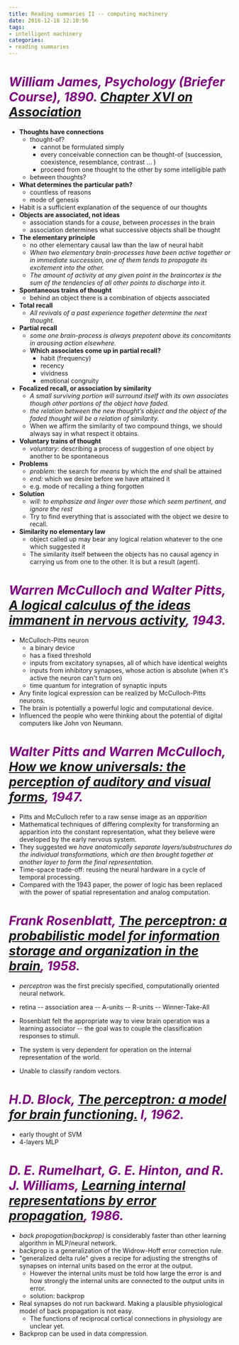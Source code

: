 ```yaml
---
title: Reading summaries II -- computing machinery
date: 2018-12-18 12:10:56
tags: 
- intelligent machinery
categories:
- reading summaries
---
```


# <font color=purple>*William James, Psychology (Briefer Course), 1890. [Chapter XVI on Association](https://intelligentmachinerycourse.files.wordpress.com/2018/09/james_psychology_1890p.pdf)*</font>

- **Thoughts have connections**
  - thought-of?
    - cannot be formulated simply
    - every conceivable connection can be thought-of (succession, coexistence, resemblance, contrast ... )
    - proceed from one thought to the other by some intelligible path
  - between thoughts?
- **What determines the particular path?**
  - countless of reasons
  - mode of genesis
- Habit is a sufficient explanation of the sequence of our thoughts
- **Objects are associated, not ideas**
  - association stands for a _cause_, between _processes_ in the brain
  - association determines what successive objects shall be thought
- **The elementary principle**
  - no other elementary causal law than the law of neural habit
  - _When two elementary brain-processes have been active together or in immediate succession, one of them tends to propagate its excitement into the other._
  - _The amount of activity at any given point in the braincortex is the sum of the tendencies of all other points to discharge into it._
- **Spontaneous trains of thought**
  - behind an object there is a combination of objects associated
- **Total recall**
  - _All revivals of a past experience together determine the next thought._
- **Partial recall**
  - _some one brain-process is always prepotent above its concomitants in arousing action elsewhere._
  - **Which associates come up in partial recall?**
    - habit (frequency)
    - recency
    - vividness
    - emotional congruity
- **Focalized recall, or association by similarity**
  - _A small surviving portion will surround itself with its own associates though other portions of the object have faded._
  - _the relation between the new thought’s object and the object of the faded thought will be a relation of similarity._
  - When we affirm the similarity of two compound things, we should always say in what respect it obtains.
- **Voluntary trains of thought**
  - _voluntary:_ describing a process of suggestion of one object by another to be spontaneous
- **Problems**
  - _problem:_ the search for _means_ by which the _end_ shall be attained
  - _end:_ which we desire before we have attained it
  - e.g. mode of recalling a thing forgotten
- **Solution**
  - _will:_  _to emphasize and linger over those which seem pertinent, and ignore the rest_
  - Try to find everything that is associated with the object we desire to recall.
- **Similarity no elementary law**
  - object called up may bear any logical relation whatever to the one which suggested it
  - The similarity itself between the objects has no causal agency in carrying us from one to the other. It is but a result (agent).
# <font color=purple>*Warren McCulloch and Walter Pitts, [A logical calculus of the ideas immanent in nervous activity](https://intelligentmachinerycourse.files.wordpress.com/2018/09/mcculloch_pitts_with_intro_1943p.pdf), 1943.*</font>

- McCulloch-Pitts neuron
  - a binary device
  - has a fixed threshold
  - inputs from excitatory synapses, all of which have identical weights
  - inputs from inhibitory synapses, whose action is absolute (when it's active the neuron can't turn on)
  - time quantum for integration of synaptic inputs
- Any finite logical expression can be realized by McCulloch-Pitts neurons. 
- The brain is potentially a powerful logic and computational device.
- Influenced the people who were thinking about the potential of digital computers like John von Neumann.

# <font color=purple>*Walter Pitts and Warren McCulloch, [How we know universals: the perception of auditory and visual forms](https://intelligentmachinerycourse.files.wordpress.com/2018/09/pitts_mcculloch_how_we_know_universals_1947p.pdf), 1947.*</font>

- Pitts and McCulloch refer to a raw sense image as an _apparition_
- Mathematical techniques of differing complexity for transforming an apparition into the constant representation, what they believe were developed by the early nervous system. 
- They suggested we _have anatomically separate layers/substructures do the individual transformations, which are then brought together at another layer to form the final representation._ 
- Time-space trade-off: reusing the neural hardware in a cycle of temporal processing.
- Compared with the 1943 paper, the power of logic has been replaced with the power of spatial representation and analog computation. 

# <font color=purple>*Frank Rosenblatt, [The perceptron: a probabilistic model for information storage and organization in the brain](https://intelligentmachinerycourse.files.wordpress.com/2018/09/rosenblatt_perceptron_1958p.pdf), 1958.*</font>

- _perceptron_ was the first precisly specified, computationally oriented neural network.

- retina -- association area -- A-units -- R-units -- Winner-Take-All
- Rosenblatt felt the appropriate way to view brain operation was a learning associator -- the goal was to couple the classification responses to stimuli.
- The system is very dependent for operation on the internal representation of the world.
- Unable to classify random vectors.

# <font color=purple>*H.D. Block, [The perceptron: a model for brain functioning.](https://intelligentmachinerycourse.files.wordpress.com/2018/09/block_perceptron_1962p.pdf) I, 1962.</font>*

- early thought of SVM
- 4-layers MLP

# <font color=purple>*D. E. Rumelhart, G. E. Hinton, and R. J. Williams, [Learning internal representations by error propagation](https://intelligentmachinerycourse.files.wordpress.com/2018/09/rumelhart_williams_hinton_backprop_1986p.pdf), 1986.*</font>

- _back propogation(backprop)_ is considerably faster than other learning algorithm in MLP/neural network. 
- backprop is a generalization of the Widrow-Hoff error correction rule.
- "generalized delta rule" gives a recipe for adjusting the strengths of synapses on internal units based on the error at the output.
  - However the internal units must be told how large the error is and how strongly the internal units are connected to the output units in error.
  - solution: backprop 
- Real synapses do not run backward. Making a plausible physiological model of back propagation is not easy.
  - The functions of reciprocal cortical connections in physiology are unclear yet.
- Backprop can be used in data compression.